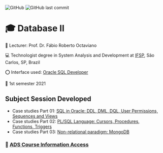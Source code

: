 ![GitHub](https://img.shields.io/github/license/souzafcharles/Database-II)
![GitHub last commit](https://img.shields.io/github/last-commit/souzafcharles/Database-II)


# :mortar_board: Database II 

:triangular_flag_on_post: Lecturer: Prof. Dr. Fábio Roberto Octaviano

:computer: Technologist degree in System Analysis and Development at [IFSP](https://www.ifsp.edu.br/), São Carlos, SP, Brazil

:o: Interface used: [Oracle SQL Developer](https://www.oracle.com/database/technologies/appdev/sqldeveloper-landing.html)

:calendar: 1st semester 2021

## Subject Session Developed

- Case studies Part 01: [SQL in Oracle: DDL, DML, DQL, User Permissions, Sequences and Views](https://github.com/souzafcharles/Database-II/tree/master/Subjectwork_Part_01)
- Case studies Part 02: [PL/SQL Language: Cursors, Procedures, Functions, Triggers](https://github.com/souzafcharles/Database-II/tree/master/Subjectwork_Part_02)
- Case studies Part 03: [Non-relational paradigm: MongoDB](https://github.com/souzafcharles/Database-II/tree/master/Subjectwork_Part_03)

### :link: [ADS Course Information Access](https://scl.ifsp.edu.br/index.php/cursos.html?id=116:ads&catid=61)
